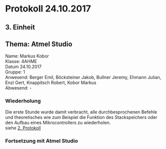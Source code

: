 # Protokoll 24.10.2017

## 3. Einheit
## Thema: Atmel Studio

Name: Markus Kobor  <br>
Klasse: 4AHME  <br>
Datum 24.10.2017  <br>
Gruppe: 1  <br>
Anwesend: Berger Emil, Böcksteiner Jakob, Bullner Jeremy, Ehmann Julian, Enzi Gert, Knappitsch Robert, Kobor Markus  <br>
Abwesend: -  <br>

### Wiederholung

Die erste Stunde wurde damit verbracht, alle durchbesprochenen Befehle und theoretisches wie zum Beispiel die Funktion des Stackspeichers oder den Aufbau eines Mikrocontrollers zu wiederholen. <br>
siehe [2. Protokoll](https://github.com/HTLMechatronics/m14-la1-sx/edit/kobmam14/kobmam14/Protokoll_17.10.2017.md)

### Fortsetzung mit Atmel Studio

